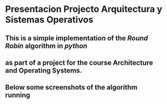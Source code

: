 # Presentacion Projecto Arquitectura y Sistemas Operativos

## This is a simple implementation of the *Round Robin* algorithm in *python*
## as part of a project for the course Architecture and Operating Systems. 
## Below some screenshots of the algorithm running
